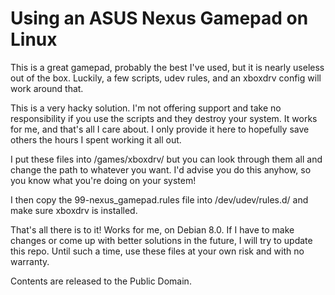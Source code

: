 # Using an ASUS Nexus Gamepad on Linux

This is a great gamepad, probably the best I've used, but it is nearly useless out of the box. Luckily, a few scripts, udev rules, and an xboxdrv config will work around that.

This is a very hacky solution. I'm not offering support and take no responsibility if you use the scripts and they destroy your system. It works for me, and that's all I care about. I only provide it here to hopefully save others the hours I spent working it all out.

I put these files into /games/xboxdrv/ but you can look through them all and change the path to whatever you want. I'd advise you do this anyhow, so you know what you're doing on your system!

I then copy the 99-nexus_gamepad.rules file into /dev/udev/rules.d/ and make sure xboxdrv is installed.

That's all there is to it! Works for me, on Debian 8.0. If I have to make changes or come up with better solutions in the future, I will try to update this repo. Until such a time, use these files at your own risk and with no warranty.

Contents are released to the Public Domain.
